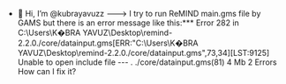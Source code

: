 - 👋 Hi, I’m @kubrayavuzz
---> I try to run ReMIND main.gms file by GAMS but there is an error message like this:*** Error 282 in C:\Users\K�BRA YAVUZ\Desktop\remind-2.2.0\./core/datainput.gms[ERR:"C:\Users\K�BRA YAVUZ\Desktop\remind-2.2.0\./core/datainput.gms",73,34][LST:9125]
    Unable to open include file
--- . ./core/datainput.gms(81) 4 Mb 2 Errors
How can I fix it?
